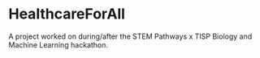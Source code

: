 # HealthcareForAll
A project worked on during/after the STEM Pathways x TISP Biology and Machine Learning hackathon.
